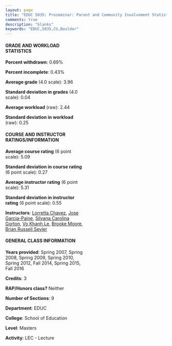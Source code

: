 ```yaml
---
layout: page
title: "EDUC 5035: Proseminar: Parent and Community Involvement Statistics"
comments: true
description: "blanks"
keywords: "EDUC,5035,CU,Boulder"
---
```

<head>
<script src="https://ajax.googleapis.com/ajax/libs/jquery/2.1.3/jquery.min.js"></script>
<script src="https://dl.dropboxusercontent.com/s/pc42nxpaw1ea4o9/highcharts.js?dl=0"></script>
<!-- <script src="../assets/js/highcharts.js"></script> -->
<style type="text/css">@font-face {
	font-family: "Bebas Neue";
	src: url(https://www.filehosting.org/file/details/544349/BebasNeue Regular.otf) format("opentype");
	}
	h1.Bebas { 
		font-family: "Bebas Neue", Verdana, Tahoma;
	}
</style>
</head>
<body>
	<div id="container" style="float: right; width: 45%; height: 88%; margin-left: 2.5%; margin-right: 2.5%;"></div>
	<script language="JavaScript">
		$(document).ready(function() {
		var chart = {type: 'column'};
		var title = {text: 'Grade Distribution'};
		var xAxis = {categories: ['A','B','C','D','F'],crosshair: true};
		var yAxis = {min: 0,title: {text: 'Percentage'}};
		var tooltip = {headerFormat: '<center><b><span style="font-size:20px">{point.key}</span></b></center>',
		               pointFormat: '<td style="padding:0"><b>{point.y:.1f}%</b></td>',
		               footerFormat: '</table>',shared: true,useHTML: true};
		var plotOptions = {column: {pointPadding: 0.0,borderWidth: 0}};  
		var credits = {enabled: false};var series= [{name: 'Percent',data: [99.15,0.85,0.0,0.0,0.0,]}];
		var json = {};
		json.chart = chart;
		json.title = title;
		json.tooltip = tooltip;
		json.xAxis = xAxis;
		json.yAxis = yAxis;  
		json.series = series;
		json.plotOptions = plotOptions;  
		json.credits = credits;
		$('#container').highcharts(json);
	});
	</script>
</body>
			   
#### GRADE AND WORKLOAD STATISTICS

**Percent withdrawn**: 0.69%

**Percent incomplete**: 0.43%

**Average grade** (4.0 scale): 3.96

**Standard deviation in grades** (4.0 scale): 0.04

**Average workload** (raw): 2.44

**Standard deviation in workload** (raw): 0.25

#### COURSE AND INSTRUCTOR RATINGS/INFORMATION

**Average course rating** (6 point scale): 5.09

**Standard deviation in course rating** (6 point scale): 0.27

**Average instructor rating** (6 point scale): 5.31

**Standard deviation in instructor rating** (6 point scale): 0.55

**Instructors**: <a href='../../instructors/Lorretta_Chavez'>Lorretta Chavez</a>, <a href='../../instructors/Jose_Garcia-Paine'>Jose Garcia-Paine</a>, <a href='../../instructors/Silvana_Carolina_Gorton'>Silvana Carolina Gorton</a>, <a href='../../instructors/Vo_Khanh_Le'>Vo Khanh Le</a>, <a href='../../instructors/Brooke_Moore'>Brooke Moore</a>, <a href='../../instructors/Brian_Russell_Sevier'>Brian Russell Sevier</a>

#### GENERAL CLASS INFORMATION

**Years provided**: Spring 2007, Spring 2008, Spring 2009, Spring 2010, Spring 2012, Fall 2014, Spring 2015, Fall 2016

**Credits**: 3

**RAP/Honors class?** Neither

**Number of Sections**: 9

**Department**: EDUC

**College**: School of Education

**Level**: Masters

**Activity**: LEC - Lecture

